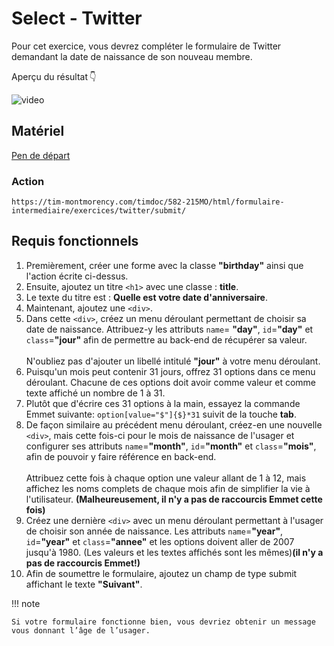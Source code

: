 # Select - Twitter
Pour cet exercice, vous devrez compléter le formulaire de Twitter demandant la date de naissance de son nouveau membre.

Aperçu du résultat 👇


![video](https://github.com/user-attachments/assets/eeb2e2fc-f7b8-4825-9b92-77a06f382524)


## Matériel

[Pen de départ](https://codepen.io/pen?template=mdaqyOm)

### Action
```
https://tim-montmorency.com/timdoc/582-215MO/html/formulaire-intermediaire/exercices/twitter/submit/
```


## Requis fonctionnels

1. Premièrement, créer une forme avec la classe **"birthday"** ainsi que l'action écrite ci-dessus.
2. Ensuite, ajoutez un titre `<h1>` avec une classe : **title**.
3. Le texte du titre est : **Quelle est votre date d'anniversaire**.
4. Maintenant, ajoutez une `<div>`.
5. Dans cette `<div>`, créez un menu déroulant permettant de choisir sa date de naissance. Attribuez-y les attributs `name`= **"day"**, `id`=**"day"** et `class`=**"jour"** afin de permettre au back-end de récupérer sa valeur.<br><br>N'oubliez pas d'ajouter un libellé intitulé **"jour"** à votre menu déroulant.
8. Puisqu'un mois peut contenir 31 jours, offrez 31 options dans ce menu déroulant. Chacune de ces options doit avoir comme valeur et comme texte affiché un nombre de 1 à 31.
9. Plutôt que d'écrire ces 31 options à la main, essayez la commande Emmet suivante: ```option[value="$"]{$}*31``` suivit de la touche **tab**.
10. De façon similaire au précédent menu déroulant, créez-en une nouvelle `<div>`, mais cette fois-ci pour le mois de naissance de l'usager et configurer ses attributs `name`=**"month"**, `id`=**"month"** et `class`=**"mois"**, afin de pouvoir y faire référence en back-end.<br><br>Attribuez cette fois à chaque option une valeur allant de 1 à 12, mais affichez les noms complets de chaque mois afin de simplifier la vie à l'utilisateur. **(Malheureusement, il n'y a pas de raccourcis Emmet cette fois)**
13. Créez une dernière `<div>` avec un menu déroulant permettant à l'usager de choisir son année de naissance. Les attributs `name`=**"year"**, `id`=**"year"** et `class`=**"annee"** et les options doivent aller de 2007 jusqu'à 1980. (Les valeurs et les textes affichés sont les mêmes)**(il n'y a pas de raccourcis Emmet!)**
14. Afin de soumettre le formulaire, ajoutez un champ de type submit affichant le texte **"Suivant"**.

!!! note

    Si votre formulaire fonctionne bien, vous devriez obtenir un message vous donnant l’âge de l’usager.
